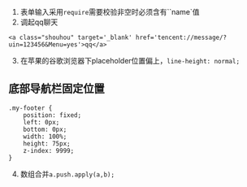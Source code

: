 1. 表单输入采用``require``需要校验非空时必须含有``name`值
2. 调起qq聊天
~~~
<a class="shouhou" target='_blank' href='tencent://message/?uin=123456&Menu=yes'>qq</a>
~~~
3. 在苹果的谷歌浏览器下placeholder位置偏上，`line-height: normal;`
## 底部导航栏固定位置
```
.my-footer {
    position: fixed;
    left: 0px;
    bottom: 0px;
    width: 100%;
    height: 75px;
    z-index: 9999;
}
```
4. 数组合并`a.push.apply(a,b);`